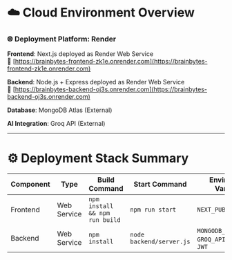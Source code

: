 # ☁️ Cloud Environment Overview

### 🌐 Deployment Platform: Render

**Frontend**: Next.js deployed as Render Web Service  
🔗 [https://brainbytes-frontend-zk1e.onrender.com](https://brainbytes-frontend-zk1e.onrender.com)

**Backend**: Node.js + Express deployed as Render Web Service  
🔗 [https://brainbytes-backend-oj3s.onrender.com](https://brainbytes-backend-oj3s.onrender.com)

**Database**: MongoDB Atlas (External)

**AI Integration**: Groq API (External)

---

# ⚙️ Deployment Stack Summary

| Component | Type        | Build Command                  | Start Command           | Environment Variables                         |
|-----------|-------------|--------------------------------|--------------------------|-----------------------------------------------|
| Frontend  | Web Service | `npm install && npm run build` | `npm run start`          | `NEXT_PUBLIC_API_URL`                         |
| Backend   | Web Service | `npm install`                  | `node backend/server.js` | `MONGODB_URI`, `GROQ_API_KEY`, `PORT`, `JWT` |

